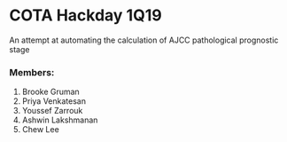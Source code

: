 # COTA Hackday 1Q19 
An attempt at automating the calculation of AJCC pathological prognostic stage

### Members:
1. Brooke Gruman
1. Priya Venkatesan
1. Youssef Zarrouk
1. Ashwin Lakshmanan
1. Chew Lee